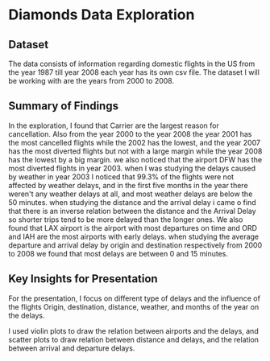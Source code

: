 # Diamonds Data Exploration

## Dataset

The data consists of information regarding domestic flights in the US from the year 1987 till year 2008 each year has its own  csv file. 
The dataset I will be working with are the years from 2000 to 2008.


## Summary of Findings

In the exploration, I found that Carrier are the largest reason for cancellation. 
Also from the year 2000 to the year 2008 the year 2001 has the most cancelled flights 
while the 2002 has the lowest, and the year 2007 has the most diverted flights but not with 
a large margin while the year 2008 has the lowest by a big margin. we also noticed that the 
airport DFW has the most diverted flights in year 2003. when I was studying the delays caused 
by weather in year 2003 I noticed that 99.3% of the flights were not affected by weather delays,
and in the first five months in the year there weren't any weather delays at all, and most weather 
delays are below the 50 minutes. when studying the distance and the arrival delay i came o find that
there is an inverse relation between the distance and the Arrival Delay so shorter trips tend to be 
more delayed than the longer ones. We also found that LAX airport is the airport with most departures 
on time and ORD and IAH are the most airports with early delays. when studying the average departure 
and arrival delay by origin and destination respectively from 2000 to 2008 we found that most delays 
are between 0 and 15 minutes.



## Key Insights for Presentation

For the presentation, I focus on different type of delays and the influence of the flights Origin,
destination, distance, weather, and months of the year on the delays.

I used violin plots to draw the relation between airports and the delays, and scatter plots to draw 
relation between distance and delays, and the relation between arrival and departure delays.
